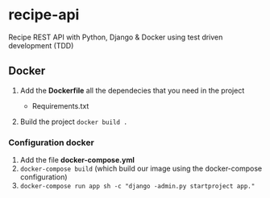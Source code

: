 # recipe-api
Recipe REST API with Python, Django &amp; Docker using test driven development (TDD)
## Docker
1. Add the **Dockerfile** all the dependecies that you need in the project
    * Requirements.txt 

2. Build the project `docker build .`
### Configuration docker
1. Add the file **docker-compose.yml** 
2. `docker-compose build` (which build our image using the docker-compose configuration)
2. `docker-compose run app sh -c "django -admin.py startproject app."`

